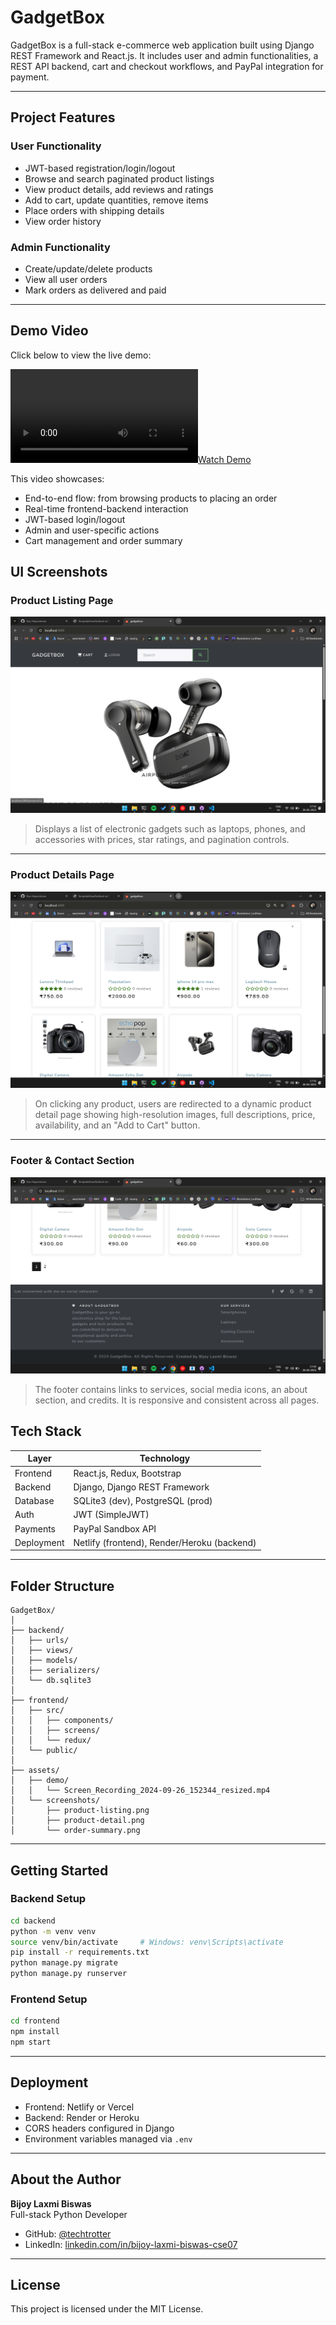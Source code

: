 
# GadgetBox

GadgetBox is a full-stack e-commerce web application built using Django REST Framework and React.js. It includes user and admin functionalities, a REST API backend, cart and checkout workflows, and PayPal integration for payment.

---

## Project Features

### User Functionality
- JWT-based registration/login/logout
- Browse and search paginated product listings
- View product details, add reviews and ratings
- Add to cart, update quantities, remove items
- Place orders with shipping details
- View order history

### Admin Functionality
- Create/update/delete products
- View all user orders
- Mark orders as delivered and paid

---

## Demo Video

Click below to view the live demo:

[![Watch Demo](./Screen%20Recording%202024-09-26%20152344_resized.mp4)](./Screen%20Recording%202024-09-26%20152344_resized.mp4)

This video showcases:
- End-to-end flow: from browsing products to placing an order
- Real-time frontend-backend interaction
- JWT-based login/logout
- Admin and user-specific actions
- Cart management and order summary

## UI Screenshots

###  Product Listing Page

![Product Listing](./Screenshot%202025-06-26%20173408.png)

> Displays a list of electronic gadgets such as laptops, phones, and accessories with prices, star ratings, and pagination controls.

---

### Product Details Page

![Product Details](./Screenshot%202025-06-26%20173418.png)

> On clicking any product, users are redirected to a dynamic product detail page showing high-resolution images, full descriptions, price, availability, and an "Add to Cart" button.

---

###  Footer & Contact Section

![Footer](./Screenshot%202025-06-26%20174100.png)

> The footer contains links to services, social media icons, an about section, and credits. It is responsive and consistent across all pages.



## Tech Stack

| Layer       | Technology                     |
|-------------|--------------------------------|
| Frontend    | React.js, Redux, Bootstrap     |
| Backend     | Django, Django REST Framework  |
| Database    | SQLite3 (dev), PostgreSQL (prod) |
| Auth        | JWT (SimpleJWT)                |
| Payments    | PayPal Sandbox API             |
| Deployment  | Netlify (frontend), Render/Heroku (backend) |

---

## Folder Structure

```
GadgetBox/
│
├── backend/
│   ├── urls/
│   ├── views/
│   ├── models/
│   ├── serializers/
│   └── db.sqlite3
│
├── frontend/
│   ├── src/
│   │   ├── components/
│   │   ├── screens/
│   │   └── redux/
│   └── public/
│
├── assets/
│   ├── demo/
│   │   └── Screen_Recording_2024-09-26_152344_resized.mp4
│   └── screenshots/
│       ├── product-listing.png
│       ├── product-detail.png
│       └── order-summary.png
```

---

## Getting Started

### Backend Setup

```bash
cd backend
python -m venv venv
source venv/bin/activate     # Windows: venv\Scripts\activate
pip install -r requirements.txt
python manage.py migrate
python manage.py runserver
```

### Frontend Setup

```bash
cd frontend
npm install
npm start
```

---

## Deployment

- Frontend: Netlify or Vercel
- Backend: Render or Heroku
- CORS headers configured in Django
- Environment variables managed via `.env`

---

## About the Author

**Bijoy Laxmi Biswas**  
Full-stack Python Developer

- GitHub: [@techtrotter](https://github.com/techtrotter)  
- LinkedIn: [linkedin.com/in/bijoy-laxmi-biswas-cse07](https://linkedin.com/in/bijoy-laxmi-biswas-cse07)

---

## License

This project is licensed under the MIT License.

